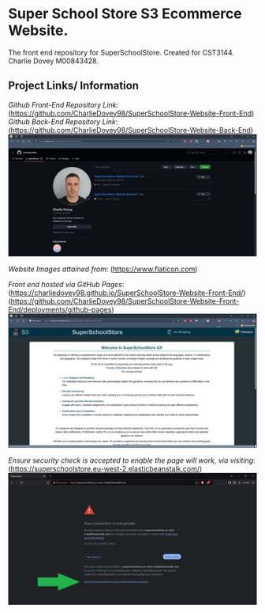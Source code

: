 # Super School Store S3 Ecommerce Website.
The front end repository for SuperSchoolStore.
Created for CST3144.
Charlie Dovey M00843428.

## Project Links/ Information

*Github Front-End Repository Link*: (https://github.com/CharlieDovey98/SuperSchoolStore-Website-Front-End)
*Github Back-End Repository Link*: (https://github.com/CharlieDovey98/SuperSchoolStore-Website-Back-End)
![SuperSchoolStore-Repositories](projectImages-frontEnd/Github-Project-Repositories.png)

*Website Images attained from*: (https://www.flaticon.com)

*Front end hosted via GitHub Pages*: 
(https://charliedovey98.github.io/SuperSchoolStore-Website-Front-End/)
(https://github.com/CharlieDovey98/SuperSchoolStore-Website-Front-End/deployments/github-pages)
![SuperSchoolStore-GitPages](projectImages-frontEnd/GitPages-hosting-website-front-end.png)


*Ensure security check is accepted to enable the page will work, via visiting*: (https://superschoolstore.eu-west-2.elasticbeanstalk.com/)
![SuperSchoolStore-Navigation-Connection-Procedure](projectImages-frontEnd/Navigation-Connection-Procedure.png)
